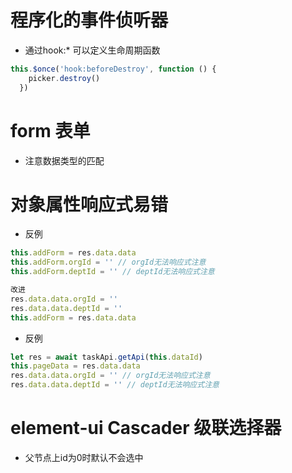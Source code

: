 # 程序化的事件侦听器

* 通过hook:* 可以定义生命周期函数

```js
this.$once('hook:beforeDestroy', function () {
    picker.destroy()
  })
```

# form 表单

* 注意数据类型的匹配

# 对象属性响应式易错

* 反例
```js
this.addForm = res.data.data
this.addForm.orgId = '' // orgId无法响应式注意
this.addForm.deptId = '' // deptId无法响应式注意

改进
res.data.data.orgId = '' 
res.data.data.deptId = '' 
this.addForm = res.data.data

```
* 反例
```js
let res = await taskApi.getApi(this.dataId)
this.pageData = res.data.data
res.data.data.orgId = '' // orgId无法响应式注意
res.data.data.deptId = '' // deptId无法响应式注意
```


# element-ui Cascader 级联选择器

* 父节点上id为0时默认不会选中